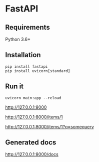 # FastAPI

## Requirements

Python 3.6+

## Installation

``` shell script
pip install fastapi
pip install uvicorn[standard]
```

## Run it

`uvicorn main:app --reload`

http://127.0.0.1:8000

http://127.0.0.1:8000/items/1

http://127.0.0.1:8000/items/1?q=somequery

## Generated docs

http://127.0.0.1:8000/docs

